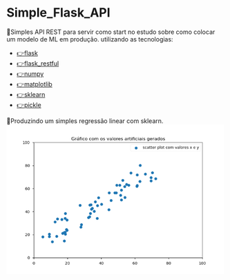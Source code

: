 # Simple_Flask_API
📎Simples API REST para servir como start no estudo sobre como colocar um modelo de ML em produção. utilizando as tecnologias:
-  [👉flask](https://flask.palletsprojects.com/en/1.1.x/)
- [👉flask_restful](https://flask-restful.readthedocs.io/en/latest/quickstart.html)
- [👉numpy](https://numpy.org/install/)
- [👉matplotlib](https://matplotlib.org/gallery/index.html#)
- [👉sklearn](https://scikit-learn.org/stable/getting_started.html)
- [👉pickle](https://scikit-learn.org/stable/modules/model_persistence.html)

📎Produzindo um simples regressão linear com sklearn.
![Dados](utils/grafico.png)
